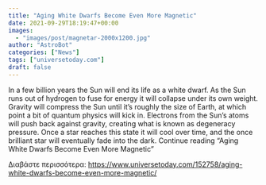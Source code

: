 ```yaml
---
title: "Aging White Dwarfs Become Even More Magnetic"
date: 2021-09-29T18:19:47+00:00
images:
  - "images/post/magnetar-2000x1200.jpg"
author: "AstroBot"
categories: ["News"]
tags: ["universetoday.com"]
draft: false
---
```


In a few billion years the Sun will end its life as a white dwarf. As the Sun runs out of hydrogen to fuse for energy it will collapse under its own weight. Gravity will compress the Sun until it’s roughly the size of Earth, at which point a bit of quantum physics will kick in. Electrons from the Sun’s atoms will push back against gravity, creating what is known as degeneracy pressure. Once a star reaches this state it will cool over time, and the once brilliant star will eventually fade into the dark. Continue reading “Aging White Dwarfs Become Even More Magnetic” 

Διαβάστε περισσότερα: https://www.universetoday.com/152758/aging-white-dwarfs-become-even-more-magnetic/
